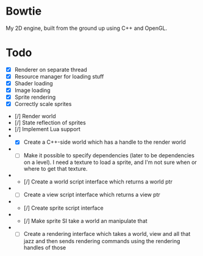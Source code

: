 Bowtie
======

My 2D engine, built from the ground up using C++ and OpenGL.

Todo
======

* [x] Renderer on separate thread
* [x] Resource manager for loading stuff
* [x] Shader loading
* [x] Image loading
* [x] Sprite rendering
* [x] Correctly scale sprites
* [/] Render world
* [/] State reflection of sprites
* [/] Implement Lua support
* - [x] Create a C++-side world which has a handle to the render world
* - [ ] Make it possible to specify dependencies (later to be dependencies on a level). I need a texture to load a sprite, and I'm not sure when or where to get that texture.
* - [/] Create a world script interface which returns a world ptr
* - [ ] Create a view script interface which returns a view ptr
* - [/] Create sprite script interface
* - [/] Make sprite SI take a world an manipulate that
* - [ ] Create a rendering interface which takes a world, view and all that jazz and then sends rendering commands using the rendering handles of those